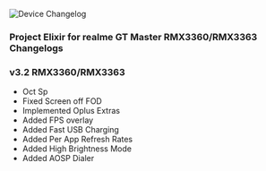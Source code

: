 ![Device Changelog](https://i.imgur.com/C0Wcdr5.png)

### Project Elixir for realme GT Master RMX3360/RMX3363 Changelogs

### v3.2 RMX3360/RMX3363

- Oct Sp
- Fixed Screen off FOD
- Implemented Oplus Extras
- Added FPS overlay
- Added Fast USB Charging
- Added Per App Refresh Rates
- Added High Brightness Mode
- Added AOSP Dialer
